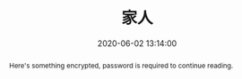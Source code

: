 ---
title: 家人
date: 2020-06-02 13:14:00
updated: 2020-06-02 13:14:00
layout: gallery
password: family
abstract: Here's something encrypted, password is required to continue reading.
message: Hey, password is required here.
wrong_pass_message: Oh, this is an invalid password. Check and try again, please.
wrong_hash_message: Oh, these decrypted content cannot be verified, but you can still have a look.
photos:
  - caption: 妈妈
    src: https://s2.loli.net/2022/06/02/3XDWeNmuEh4lvRp.jpg
    desc: 最感恩的人！
  - caption: 姐姐
    src: https://s2.loli.net/2022/06/02/e4j2Bdq36xNfRlL.jpg
    desc: 一直都很照顾我的人！
  - caption: 爸爸
    src: https://s2.loli.net/2022/06/03/kXvUe1K7dZltcSh.jpg
    desc: 不善表达的人！
#  - caption: 爷爷
#    src: 
#    desc: 
#  - caption: 奶奶
#    src: 
#    desc: 
#  - caption: 哥哥
#    src: 
#    desc: 
#  - caption: 嫂子
#    src: 
#    desc: 
#  - caption: 侄子
#    src: 
#    desc: 
#  - caption: 侄女
#    src: 
#    desc: 
---